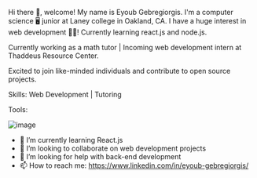 Hi there 👋, welcome! My name is Eyoub Gebregiorgis. I'm a computer science 🖥️ junior at Laney college in Oakland, CA.
I have a huge interest in web development 👨‍💻! Currently learning react.js and node.js.

Currently working as a math tutor | Incoming web development intern at Thaddeus Resource Center.

Excited to join like-minded individuals and contribute to open source projects.

Skills:
Web Development | Tutoring

Tools:


![image](https://github.com/Eyoubt/Eyoubt/assets/94130126/b8695820-3b00-41f1-b89f-cf97c579f23c)


- 🌱 I’m currently learning React.js
- 👯 I’m looking to collaborate on web development projects
- 🤔 I’m looking for help with back-end development
- 📫 How to reach me: https://www.linkedin.com/in/eyoub-gebregiorgis/

